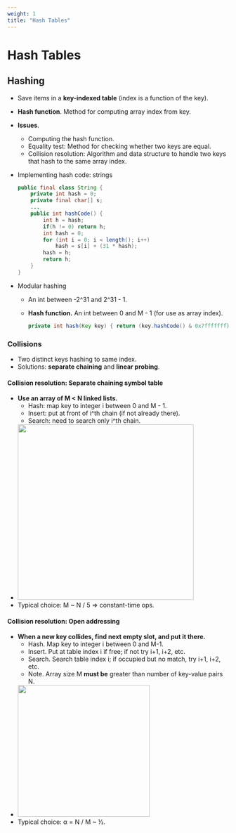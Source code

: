 ```yaml
---
weight: 1
title: "Hash Tables"
---
```


# Hash Tables

## Hashing

* Save items in a **key-indexed table** (index is a function of the key).
* **Hash function**. Method for computing array index from key.
* **Issues**. 
    * Computing the hash function.
    * Equality test: Method for checking whether two keys are equal.
    * Collision resolution: Algorithm and data structure to handle two keys that hash to the same array index.

* Implementing hash code: strings

    ```java
    public final class String {
        private int hash = 0;
        private final char[] s;
        ...
        public int hashCode() {
            int h = hash;
            if(h != 0) return h;
            int hash = 0;
            for (int i = 0; i < length(); i++)
                hash = s[i] + (31 * hash);
            hash = h;
            return h;
        }
    }
    ```    
    
* Modular hashing
    * An int between -2^31 and 2^31 - 1.
    * **Hash function.** An int between 0 and M - 1 (for use as array index).

        ```java
        private int hash(Key key) { return (key.hashCode() & 0x7fffffff) % M;}
        ```
        
### Collisions

* Two distinct keys hashing to same index.
* Solutions: **separate chaining** and **linear probing**.

#### Collision resolution: Separate chaining symbol table

* **Use an array of M < N linked lists.**
    * Hash: map key to integer i between 0 and M - 1.
    * Insert: put at front of i^th chain (if not already there). 
    * Search: need to search only i^th chain.
* <img src="https://i.imgur.com/ubxBtRh.jpg" style="width:400px" />
* Typical choice: M ~ N / 5 ⇒ constant-time ops.

#### Collision resolution: Open addressing

* **When a new key collides, find next empty slot, and put it there.**
    * Hash. Map key to integer i between 0 and M-1.
    * Insert. Put at table index i if free; if not try i+1, i+2, etc.
    * Search. Search table index i; if occupied but no match, try i+1, i+2, etc.
    * Note. Array size M **must be** greater than number of key-value pairs N.
* <img src="https://i.imgur.com/Am6yr2b.jpg" style="width:300px" />
* Typical choice: α = N / M ~ ½.
